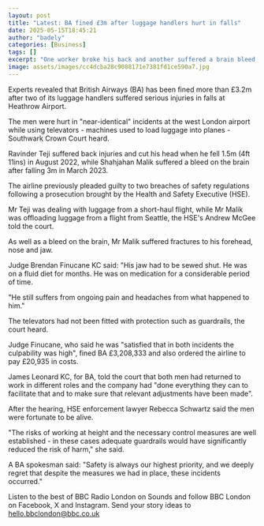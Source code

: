 ```yaml
---
layout: post
title: "Latest: BA fined £3m after luggage handlers hurt in falls"
date: 2025-05-15T18:45:21
author: "badely"
categories: [Business]
tags: []
excerpt: "One worker broke his back and another suffered a brain bleed in falls at Heathrow Airport."
image: assets/images/cc4dcba28c9088171e7381fd1ce590a7.jpg
---
```


Experts revealed that British Airways (BA) has been fined more than £3.2m after two of its luggage handlers suffered serious injuries in falls at Heathrow Airport.

The men were hurt in "near-identical" incidents at the west London airport while using televators - machines used to load luggage into planes - Southwark Crown Court heard.

Ravinder Teji suffered back injuries and cut his head when he fell 1.5m (4ft 11ins) in August 2022, while Shahjahan Malik suffered a bleed on the brain after falling 3m in March 2023.

The airline previously pleaded guilty to two breaches of safety regulations following a prosecution brought by the Health and Safety Executive (HSE).

Mr Teji was dealing with luggage from a short-haul flight, while Mr Malik was offloading luggage from a flight from Seattle, the HSE's Andrew McGee told the court.

As well as a bleed on the brain, Mr Malik suffered fractures to his forehead, nose and jaw.

Judge Brendan Finucane KC said: "His jaw had to be sewed shut. He was on a fluid diet for months. He was on medication for a considerable period of time.

"He still suffers from ongoing pain and headaches from what happened to him."

The televators had not been fitted with protection such as guardrails, the court heard.

Judge Finucane, who said he was "satisfied that in both incidents the culpability was high", fined BA £3,208,333 and also ordered the airline to pay £20,935 in costs.

James Leonard KC, for BA, told the court that both men had returned to work in different roles and the company had "done everything they can to facilitate that and to make sure that relevant adjustments have been made".

After the hearing, HSE enforcement lawyer Rebecca Schwartz said the men were  fortunate to be alive.

"The risks of working at height and the necessary control measures are well established - in these cases adequate guardrails would have significantly reduced the risk of harm," she said.

A BA spokesman said: "Safety is always our highest priority, and we deeply regret that despite the measures we had in place, these incidents occurred."

Listen to the best of BBC Radio London on Sounds and follow BBC London on Facebook, X and Instagram. Send your story ideas to hello.bbclondon@bbc.co.uk

